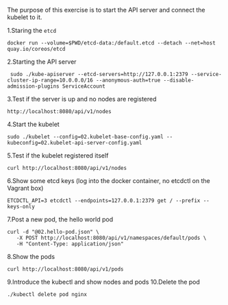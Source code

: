 The purpose of this exercise is to start the API server and connect the kubelet to it.

1.Staring the `etcd`

````
docker run --volume=$PWD/etcd-data:/default.etcd --detach --net=host quay.io/coreos/etcd
````

2.Starting the API server

````
 sudo ./kube-apiserver --etcd-servers=http://127.0.0.1:2379 --service-cluster-ip-range=10.0.0.0/16 --anonymous-auth=true --disable-admission-plugins ServiceAccount 
````

3.Test if the server is up and no nodes are registered

````
http://localhost:8080/api/v1/nodes
````

4.Start the kubelet

````
sudo ./kubelet --config=02.kubelet-base-config.yaml --kubeconfig=02.kubelet-api-server-config.yaml
````

5.Test if the kubelet registered itself

````
curl http://localhost:8080/api/v1/nodes
````

6.Show some etcd keys (log into the docker container, no etcdctl on the Vagrant box)

````
ETCDCTL_API=3 etcdctl --endpoints=127.0.0.1:2379 get / --prefix --keys-only
````

7.Post a new pod, the hello world pod

```
curl -d "@02.hello-pod.json" \
   -X POST http://localhost:8080/api/v1/namespaces/default/pods \
   -H "Content-Type: application/json"
```

8.Show the pods
````
curl http://localhost:8080/api/v1/pods
````

9.Introduce the kubectl and show nodes and pods
10.Delete the pod
```
./kubectl delete pod nginx
```
